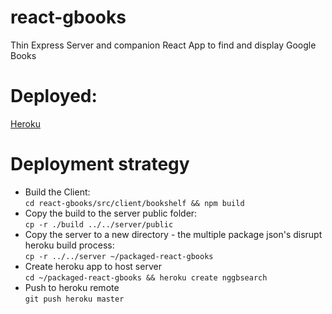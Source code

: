 # react-gbooks
Thin Express Server and companion React App to find and display Google Books 
# Deployed: 
[Heroku](https://nggbsearch.herokuapp.com/) 
# Deployment strategy 
* Build the Client:   
`cd react-gbooks/src/client/bookshelf && npm build`  
* Copy the build to the server public folder:  
`cp -r ./build ../../server/public`
* Copy the server to a new directory - the multiple package json's disrupt heroku build process:   
`cp -r ../../server ~/packaged-react-gbooks`  
* Create heroku app to host server  
`cd ~/packaged-react-gbooks && heroku create nggbsearch`    
* Push to heroku remote   
`git push heroku master`
